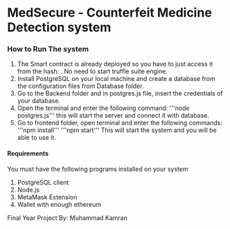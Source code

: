# MedSecure - Counterfeit Medicine Detection system

### How to Run The system
1. The Smart contract is already deployed so you have to just access it from the hash: . No need to start truffle suite engine.
2. Install PostgreSQL on your local machine and create a database from the configuration files from Database folder.
3. Go to the Backend folder and in postgres.js file, insert the credentials of your database.
4. Open the terminal and enter the following command: 
    '''node postgres.js'''
    this will start the server and connect it with database.
5. Go to frontend folder, open terminal and enter the following commands:
    '''npm install'''
    '''npm start'''
    This will start the system and you will be able to use it.

#### Requirements
You must have the following programs installed on your system
1. PostgreSQL client
2. Node.js
3. MetaMask Extension
4. Wallet with enough ethereum


Final Year Project By: Muhammad Kamran
